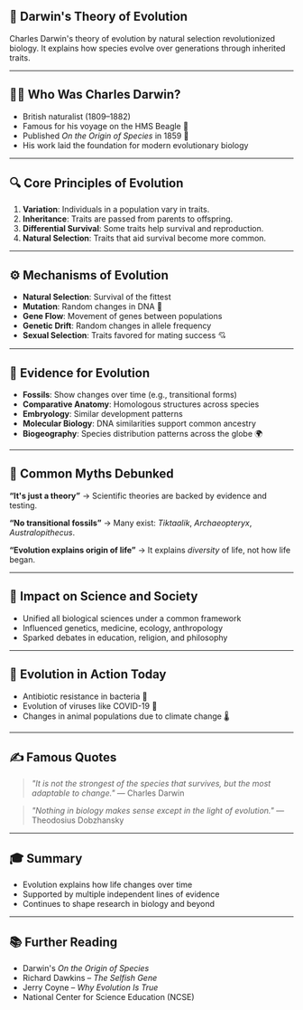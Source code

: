 
## 🧬 Darwin's Theory of Evolution

Charles Darwin's theory of evolution by natural selection revolutionized biology.
It explains how species evolve over generations through inherited traits.

---

## 👨‍🔬 Who Was Charles Darwin?

* British naturalist (1809–1882)
* Famous for his voyage on the HMS Beagle 🌊
* Published *On the Origin of Species* in 1859 📘
* His work laid the foundation for modern evolutionary biology

---

## 🔍 Core Principles of Evolution

1. **Variation**: Individuals in a population vary in traits.
2. **Inheritance**: Traits are passed from parents to offspring.
3. **Differential Survival**: Some traits help survival and reproduction.
4. **Natural Selection**: Traits that aid survival become more common.

---

## ⚙️ Mechanisms of Evolution

* **Natural Selection**: Survival of the fittest
* **Mutation**: Random changes in DNA 🧬
* **Gene Flow**: Movement of genes between populations
* **Genetic Drift**: Random changes in allele frequency
* **Sexual Selection**: Traits favored for mating success 💘

---

## 🦴 Evidence for Evolution

* **Fossils**: Show changes over time (e.g., transitional forms)
* **Comparative Anatomy**: Homologous structures across species
* **Embryology**: Similar development patterns
* **Molecular Biology**: DNA similarities support common ancestry
* **Biogeography**: Species distribution patterns across the globe 🌍

---

## 🛑 Common Myths Debunked

**“It's just a theory”**
→ Scientific theories are backed by evidence and testing.

**“No transitional fossils”**
→ Many exist: *Tiktaalik*, *Archaeopteryx*, *Australopithecus*.

**“Evolution explains origin of life”**
→ It explains *diversity* of life, not how life began.

---

## 🧠 Impact on Science and Society

* Unified all biological sciences under a common framework
* Influenced genetics, medicine, ecology, anthropology
* Sparked debates in education, religion, and philosophy

---

## 🔄 Evolution in Action Today

* Antibiotic resistance in bacteria 🦠
* Evolution of viruses like COVID-19 🧫
* Changes in animal populations due to climate change 🌡️

---

## ✍️ Famous Quotes

> *"It is not the strongest of the species that survives, but the most adaptable to change."*
> — Charles Darwin

> *"Nothing in biology makes sense except in the light of evolution."*
> — Theodosius Dobzhansky

---

## 🎓 Summary

* Evolution explains how life changes over time
* Supported by multiple independent lines of evidence
* Continues to shape research in biology and beyond

---

## 📚 Further Reading

* Darwin's *On the Origin of Species*
* Richard Dawkins – *The Selfish Gene*
* Jerry Coyne – *Why Evolution Is True*
* National Center for Science Education (NCSE)
